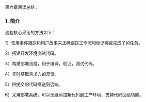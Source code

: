 第六章阅读总结：

### 1. 简介

流程核心采用的方法如下：

1）使用事件跟踪和用户故事来正确跟踪工作流和标记哪些完成了的任务。

2）搭建开发环境测试代码。

3）构建部署流程，用于编译，验证，测试代码。

4）实时获取需求方的反馈。

5）把提交的代码推送到远端。

6）采用部署系统，可以无缝添加新代码到生产环境，支持代码回滚功能。

